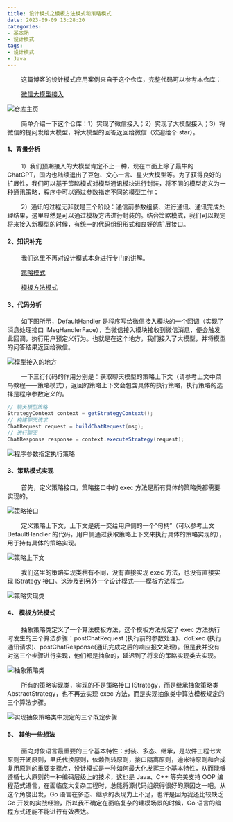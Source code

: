 ```yaml
---
title: 设计模式之模板方法模式和策略模式
date: 2023-09-09 13:28:20
categories: 
- 基本功
- 设计模式
tags:
- 设计模式
- Java
---
```


&ensp;&ensp;&ensp;&ensp; 这篇博客的设计模式应用案例来自于这个仓库，完整代码可以参考本仓库：

&ensp;&ensp;&ensp;&ensp; [微信大模型接入](https://github.com/3546514206/WxChatGPT)

![仓库主页](/pic/基本功/设计模式/设计模式之模板方法模式和策略模式/微信聊天仓库.png)

&ensp;&ensp;&ensp;&ensp; 简单介绍一下这个仓库：1）实现了微信接入；2）实现了大模型接入；3）将微信的提问发给大模型，将大模型的回答返回给微信（欢迎给个 star）。

#### __1、背景分析__

&ensp;&ensp;&ensp;&ensp; 1）我们预期接入的大模型肯定不止一种，现在市面上除了最牛的 GhatGPT，国内也陆续退出了豆包、文心一言、星火大模型等。为了获得良好的扩展性，我们可以基于策略模式对模型通讯模块进行封装，将不同的模型定义为一种通讯策略，程序中可以通过参数指定不同的模型工作；

&ensp;&ensp;&ensp;&ensp; 2）通讯的过程无非就是三个阶段：通信前参数组装、进行通讯、通讯完成处理结果，这里显然是可以通过模板方法进行封装的。结合策略模式，我们可以规定将来接入新模型的时候，有统一的代码组织形式和良好的扩展接口。

#### __2、知识补充__

&ensp;&ensp;&ensp;&ensp; 我们这里不再对设计模式本身进行专门的讲解。

&ensp;&ensp;&ensp;&ensp; [策略模式](https://www.runoob.com/design-pattern/strategy-pattern.html)

&ensp;&ensp;&ensp;&ensp; [模板方法模式](https://www.runoob.com/design-pattern/template-pattern.html)

#### __3、代码分析__

&ensp;&ensp;&ensp;&ensp; 如下图所示，DefaultHandler 是程序写给微信接入模块的一个回调（实现了消息处理接口 IMsgHandlerFace），当微信接入模块接收到微信消息，便会触发此回调，执行用户预定义行为。也就是在这个地方，我们接入了大模型，并将模型的问答结果返回给微信。 

![模型接入的地方](/pic/基本功/设计模式/设计模式之模板方法模式和策略模式/模型接入的地方.png)

&ensp;&ensp;&ensp;&ensp; 一下三行代码的作用分别是：获取聊天模型的策略上下文（请参考上文中菜鸟教程——策略模式），返回的策略上下文会包含具体的执行策略，执行策略的选择是程序参数定义的。

```Java
// 聊天模型策略
StrategyContext context = getStrategyContext();
// 构建聊天请求
ChatRequest request = buildChatRequest(msg);
// 进行聊天
ChatResponse response = context.executeStrategy(request);
```

![程序参数指定执行策略](/pic/基本功/设计模式/设计模式之模板方法模式和策略模式/参数指定聊天模型.png)

#### __3、策略模式实现__

&ensp;&ensp;&ensp;&ensp; 首先，定义策略接口，策略接口中的 exec 方法是所有具体的策略类都需要实现的。

![策略接口](/pic/基本功/设计模式/设计模式之模板方法模式和策略模式/策略接口.png)

&ensp;&ensp;&ensp;&ensp; 定义策略上下文，上下文是统一交给用户侧的一个”句柄”（可以参考上文 DefaultHandler 的代码，用户侧通过获取策略上下文来执行具体的策略实现的），用于持有具体的策略实现。

![策略上下文](/pic/基本功/设计模式/设计模式之模板方法模式和策略模式/策略上下文.png)

&ensp;&ensp;&ensp;&ensp; 我们这里的策略实现类稍有不同，没有直接实现 exec 方法，也没有直接实现 IStrategy 接口。这涉及到另外一个设计模式——模板方法模式。

![策略实现类](/pic/基本功/设计模式/设计模式之模板方法模式和策略模式/策略类.png)

#### __4、__ 模板方法模式

&ensp;&ensp;&ensp;&ensp; 抽象策略类定义了一个算法模板方法，这个模板方法规定了 exec 方法执行时发生的三个算法步骤：postChatRequest (执行前的参数处理)、doExec (执行通讯请求)、postChatResponse(通讯完成之后的响应报文处理)。但是我并没有对这三个步骤进行实现，他们都是抽象的，延迟到了将来的策略实现类去实现。

![抽象策略类](/pic/基本功/设计模式/设计模式之模板方法模式和策略模式/抽象策略类.jpg)



&ensp;&ensp;&ensp;&ensp; 所有的策略实现类，实现的不是策略接口 IStrategy，而是继承抽象策略类 AbstractStrategy，也不再去实现 exec 方法，而是实现抽象类中算法模板规定的三个算法步骤。

![实现抽象策略类中规定的三个既定步骤](/pic/基本功/设计模式/设计模式之模板方法模式和策略模式/实现抽象父类的模板方法.jpg)

#### __5、__ 其他一些想法

&ensp;&ensp;&ensp;&ensp; 面向对象语言最重要的三个基本特性：封装、多态、继承，是软件工程七大原则开闭原则，里氏代换原则，依赖倒转原则，接口隔离原则，迪米特原则和合成复用原则的重要支撑点，设计模式是一种如何最大化发挥三个基本特性，从而能够遵循七大原则的一种编码层级上的技术，这也是 Java、C++ 等完美支持 OOP 编程范式语言，在面临庞大复杂工程时，总能将源代码组织得很好的原因之一吧。从这个角度出发，Go 语言在多态、继承的表现力上不足，也许是因为我还比较缺乏 Go 开发的实战经验，所以我不确定在面临复杂的建模场景的时候，Go 语言的编程方式还能不能进行有效表达。